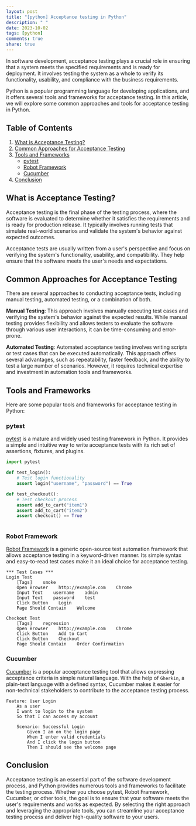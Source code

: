 ```yaml
---
layout: post
title: "[python] Acceptance testing in Python"
description: " "
date: 2023-10-02
tags: [python]
comments: true
share: true
---
```


In software development, acceptance testing plays a crucial role in ensuring that a system meets the specified requirements and is ready for deployment. It involves testing the system as a whole to verify its functionality, usability, and compliance with the business requirements.

Python is a popular programming language for developing applications, and it offers several tools and frameworks for acceptance testing. In this article, we will explore some common approaches and tools for acceptance testing in Python.

## Table of Contents

1. [What is Acceptance Testing?](#what-is-acceptance-testing)
2. [Common Approaches for Acceptance Testing](#common-approaches-for-acceptance-testing)
3. [Tools and Frameworks](#tools-and-frameworks)
    - [pytest](#pytest)
    - [Robot Framework](#robot-framework)
    - [Cucumber](#cucumber)
4. [Conclusion](#conclusion)

## What is Acceptance Testing?

Acceptance testing is the final phase of the testing process, where the software is evaluated to determine whether it satisfies the requirements and is ready for production release. It typically involves running tests that simulate real-world scenarios and validate the system's behavior against expected outcomes.

Acceptance tests are usually written from a user's perspective and focus on verifying the system's functionality, usability, and compatibility. They help ensure that the software meets the user's needs and expectations.

## Common Approaches for Acceptance Testing

There are several approaches to conducting acceptance tests, including manual testing, automated testing, or a combination of both.

**Manual Testing**: This approach involves manually executing test cases and verifying the system's behavior against the expected results. While manual testing provides flexibility and allows testers to evaluate the software through various user interactions, it can be time-consuming and error-prone.

**Automated Testing**: Automated acceptance testing involves writing scripts or test cases that can be executed automatically. This approach offers several advantages, such as repeatability, faster feedback, and the ability to test a large number of scenarios. However, it requires technical expertise and investment in automation tools and frameworks.

## Tools and Frameworks

Here are some popular tools and frameworks for acceptance testing in Python:

### pytest

[pytest](https://docs.pytest.org/) is a mature and widely used testing framework in Python. It provides a simple and intuitive way to write acceptance tests with its rich set of assertions, fixtures, and plugins.

```python
import pytest

def test_login():
    # Test login functionality
    assert login("username", "password") == True

def test_checkout():
    # Test checkout process
    assert add_to_cart("item1")
    assert add_to_cart("item2")
    assert checkout() == True
  
```

### Robot Framework

[Robot Framework](https://robotframework.org/) is a generic open-source test automation framework that allows acceptance testing in a keyword-driven manner. Its simple syntax and easy-to-read test cases make it an ideal choice for acceptance testing.

```robot
*** Test Cases ***
Login Test
    [Tags]    smoke
    Open Browser    http://example.com    Chrome
    Input Text    username    admin
    Input Text    password    test
    Click Button    Login
    Page Should Contain    Welcome

Checkout Test
    [Tags]    regression
    Open Browser    http://example.com    Chrome
    Click Button    Add to Cart
    Click Button    Checkout
    Page Should Contain    Order Confirmation
```

### Cucumber

[Cucumber](https://cucumber.io/docs/cucumber/) is a popular acceptance testing tool that allows expressing acceptance criteria in simple natural language. With the help of `Gherkin`, a plain-text language with a defined syntax, Cucumber makes it easier for non-technical stakeholders to contribute to the acceptance testing process.

```gherkin
Feature: User Login
    As a user
    I want to login to the system
    So that I can access my account

    Scenario: Successful Login
        Given I am on the login page
        When I enter valid credentials
        And I click the login button
        Then I should see the welcome page
```

## Conclusion

Acceptance testing is an essential part of the software development process, and Python provides numerous tools and frameworks to facilitate the testing process. Whether you choose pytest, Robot Framework, Cucumber, or other tools, the goal is to ensure that your software meets the user's requirements and works as expected. By selecting the right approach and leveraging the appropriate tools, you can streamline your acceptance testing process and deliver high-quality software to your users.
